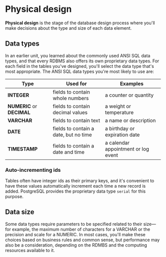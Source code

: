 # Physical design

**Physical design** is the stage of the database design process where you'll make decisions about the type and size of each data element.

## Data types

In an earlier unit, you learned about the commonly used ANSI SQL data types, and that every RDBMS also offers its own proprietary data types. For each field in the tables you've designed, you'll select the data type that's most appropriate. The ANSI SQL data types you're most likely to use are:

| **Type**                   | **Used for**                          | **Examples**                        |
| -------------------------- | ------------------------------------- | ----------------------------------- |
| **INTEGER**                | fields to contain whole numbers       | a counter or quantity               |
| **NUMERIC** or **DECIMAL** | fields to contain decimal values      | a weight or temperature             |
| **VARCHAR**                | fields to contain text                | a name or description               |
| **DATE**                   | fields to contain a date, but no time | a birthday or expiration date       |
| **TIMESTAMP**              | fields to contain a date and time     | a calendar appointment or log event |

### Auto-incrementing ids

Tables often have integer ids as their primary keys, and it's convenient to have these values automatically increment each time a new record is added. PostgreSQL provides the proprietary data type `serial` for this purpose.

## Data size

Some data types require parameters to be specified related to their size—for example, the maximum number of characters for a VARCHAR or the precision and scale for a NUMERIC. In most cases, you'll make these choices based on business rules and common sense, but performance may also be a consideration, depending on the RDMBS and the computing resources available to it.